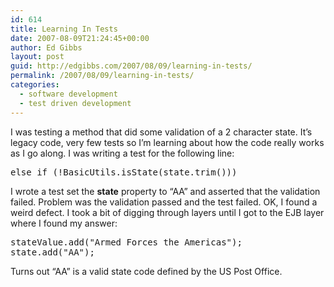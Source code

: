 ```yaml
---
id: 614
title: Learning In Tests
date: 2007-08-09T21:24:45+00:00
author: Ed Gibbs
layout: post
guid: http://edgibbs.com/2007/08/09/learning-in-tests/
permalink: /2007/08/09/learning-in-tests/
categories:
  - software development
  - test driven development
---
```

I was testing a method that did some validation of a 2 character state. It&#8217;s legacy code, very few tests so I&#8217;m learning about how the code really works as I go along. I was writing a test for the following line:

<pre>else if (!BasicUtils.isState(state.trim()))
</pre>

I wrote a test set the **state** property to &#8220;AA&#8221; and asserted that the validation failed. Problem was the validation passed and the test failed. OK, I found a weird defect. I took a bit of digging through layers until I got to the EJB layer where I found my answer:

<pre>stateValue.add("Armed Forces the Americas");
state.add("AA");
</pre>

Turns out &#8220;AA&#8221; is a valid state code defined by the US Post Office.